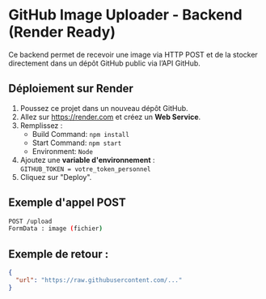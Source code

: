 # GitHub Image Uploader - Backend (Render Ready)

Ce backend permet de recevoir une image via HTTP POST et de la stocker directement dans un dépôt GitHub public via l’API GitHub.

## Déploiement sur Render

1. Poussez ce projet dans un nouveau dépôt GitHub.
2. Allez sur https://render.com et créez un **Web Service**.
3. Remplissez :
   - Build Command: `npm install`
   - Start Command: `npm start`
   - Environment: `Node`
4. Ajoutez une **variable d'environnement** :  
   `GITHUB_TOKEN = votre_token_personnel`
5. Cliquez sur "Deploy".

## Exemple d'appel POST

```bash
POST /upload
FormData : image (fichier)
```

## Exemple de retour :

```json
{
  "url": "https://raw.githubusercontent.com/..."
}
```